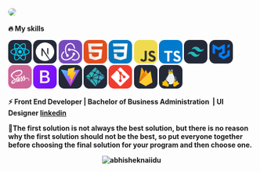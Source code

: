 <img style="border-radius: 35px;" src="https://github.com/Mehranlip/Mehranlip/assets/60979458/cf75e510-4b4d-4b7f-8912-925e10ffab7a" />

<p align="center"> 
 <strong>

  🔥 My skills
</p>
  <p align="center"> 
   
<img src="https://github.com/tandpfun/skill-icons/blob/main/icons/React-Dark.svg" width="48" title="React.Js">  <img src="https://github.com/tandpfun/skill-icons/blob/main/icons/NextJS-Dark.svg" width="48" title="Next.Js">   <img src="https://github.com/tandpfun/skill-icons/blob/main/icons/Redux.svg" width="48" title="Redux.Js">
   <img src="https://github.com/tandpfun/skill-icons/blob/main/icons/HTML.svg" width="48" title="HTML">   <img src="https://github.com/tandpfun/skill-icons/blob/main/icons/CSS.svg" width="48" title="CSS">   <img src="https://github.com/tandpfun/skill-icons/blob/main/icons/JavaScript.svg" width="48"  title="Javascript">   <img src="https://github.com/tandpfun/skill-icons/blob/main/icons/TypeScript.svg" width="48" title="TypeScript">    <img src="https://github.com/tandpfun/skill-icons/blob/main/icons/TailwindCSS-Dark.svg" width="48" title="TailWindCss">   <img src="https://github.com/tandpfun/skill-icons/blob/main/icons/MaterialUI-Dark.svg" width="48" title="MUI">   <img src="https://github.com/tandpfun/skill-icons/blob/main/icons/Sass.svg" width="48" title="Sass">  <img src="https://github.com/tandpfun/skill-icons/blob/main/icons/Bootstrap.svg" width="48">  <img src="https://github.com/tandpfun/skill-icons/blob/main/icons/Vite-Dark.svg" width="48"  title="Vite">  <img src="https://github.com/tandpfun/skill-icons/blob/main/icons/Netlify-Dark.svg" width="48" title="Netlify">  <img src="https://github.com/tandpfun/skill-icons/blob/main/icons/Git.svg" width="48" title="Git">   <img src="https://github.com/tandpfun/skill-icons/blob/main/icons/Firebase-Dark.svg" width="48" title="Firebase">    <img src="https://github.com/tandpfun/skill-icons/blob/main/icons/Linux-Dark.svg" width="48" title="Linux">
                                                                                                                               
                                                                                                                                             
  
   
  ⚡️ Front End Developer | Bachelor of Business Administration ‌ | UI Designer  [linkedin](https://www.linkedin.com/in/mehran-asadi-7289061b7/)
  <br> 
<p> 🌱The first solution is not always the best solution, but there is no reason why the first solution should not be the best, so put everyone together before choosing the final solution for your program and then choose one. </p>

<p align="center"> <img src="https://streak-stats.demolab.com?user=mehranlip&theme=ambient-gradient&hide_border=true&border_radius=25&date_format=n%2Fj%5B%2FY%5D&card_width=600&background=36%2C00B6F6%2CA510DD" alt="abhisheknaiidu" />
</p>




